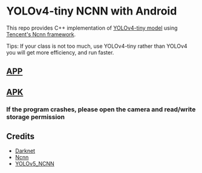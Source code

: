 # YOLOv4-tiny NCNN with Android 

This repo provides C++ implementation of [YOLOv4-tiny model](https://github.com/AlexeyAB/darknet) using
[Tencent's Ncnn framework](https://github.com/tencent/ncnn). 

Tips: If your class is not too much, use YOLOv4-tiny rather than YOLOv4 you will get more efficiency, and run faster. 

## [APP](https://github.com/rhy3h/mask-detect/tree/main/maskapp) 

## [APK](https://github.com/rhy3h/mask-detect/blob/main/maskapp/app/release/app-release.apk) 

### If the program crashes, please open the camera and read/write storage permission 

## Credits 
- [Darknet](https://github.com/AlexeyAB/darknet)
- [Ncnn](https://github.com/tencent/ncnn)
- [YOLOv5_NCNN](https://github.com/WZTENG/YOLOv5_NCNN)